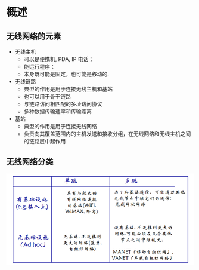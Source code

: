 <!--
 * @Descripttion: 
 * @version: 
 * @Author: WangQing
 * @email: 2749374330@qq.com
 * @Date: 2019-12-06 14:46:55
 * @LastEditors: WangQing
 * @LastEditTime: 2019-12-06 15:13:28
 -->
# 概述

## 无线网络的元素

- 无线主机
    - 可以是便携机, PDA, IP 电话；
    - 能运行程序；
    - 本身既可能是固定，也可能是移动的.
- 无线链路
    - 典型的作用是用于连接无线主机和基站
    - 也可以用于骨干链路
    - 与链路访问相匹配的多址访问协议
    - 多种数据传输速率和传输距离
- 基站
    - 典型的作用是用于连接无线网络
    - 负责向其覆盖范围内的主机发送和接收分组，在无线网络和无线主机之间的链路层中起作用

## 无线网络分类

![](images/2019-12-06-15-12-31.png)